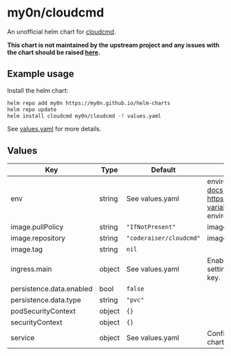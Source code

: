 # my0n/cloudcmd

An unofficial helm chart for [cloudcmd](https://github.com/coderaiser/cloudcmd).

**This chart is not maintained by the upstream project and any issues with the chart should be raised [here](https://github.com/my0n/helm-charts/issues/new).**

## Example usage

Install the helm chart:

```sh
helm repo add my0n https://my0n.github.io/helm-charts
helm repo update
helm install cloudcmd my0n/cloudcmd -f values.yaml
```

See [values.yaml](values.yaml) for more details.

## Values

| Key | Type | Default | Description |
|-----|------|---------|-------------|
| env | string | See values.yaml | environment variables. See [image docs](https://docs.k8s-at-home.com/our-container-images/configuration/) for more details. See https://cloudcmd.io/#environment-variables-1 for a list of supported environment variables. |
| image.pullPolicy | string | `"IfNotPresent"` | image pull policy |
| image.repository | string | `"coderaiser/cloudcmd"` | image repository |
| image.tag | string | `nil` |  |
| ingress.main | object | See values.yaml | Enable and configure ingress settings for the chart under this key. |
| persistence.data.enabled | bool | `false` |  |
| persistence.data.type | string | `"pvc"` |  |
| podSecurityContext | object | `{}` |  |
| securityContext | object | `{}` |  |
| service | object | See values.yaml | Configures service settings for the chart. |
